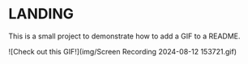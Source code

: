 # LANDING

This is a small project to demonstrate how to add a GIF to a README.

![Check out this GIF!](img/Screen Recording 2024-08-12 153721.gif)
